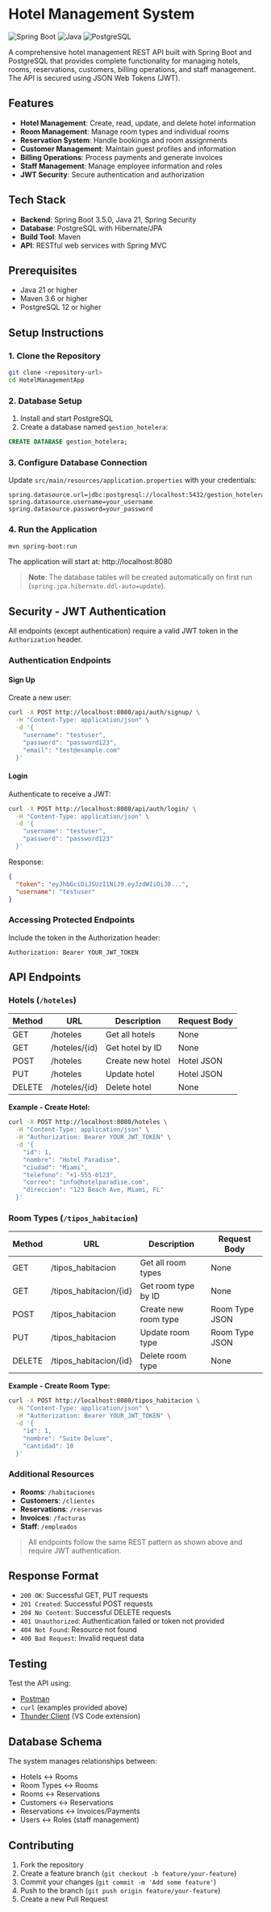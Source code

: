 # Hotel Management System

![Spring Boot](https://img.shields.io/badge/Spring_Boot-3.5.0-green)
![Java](https://img.shields.io/badge/Java-21-blue)
![PostgreSQL](https://img.shields.io/badge/PostgreSQL-12+-blue)

A comprehensive hotel management REST API built with Spring Boot and PostgreSQL that provides complete functionality for managing hotels, rooms, reservations, customers, billing operations, and staff management. The API is secured using JSON Web Tokens (JWT).

## Features

- **Hotel Management**: Create, read, update, and delete hotel information
- **Room Management**: Manage room types and individual rooms
- **Reservation System**: Handle bookings and room assignments
- **Customer Management**: Maintain guest profiles and information
- **Billing Operations**: Process payments and generate invoices
- **Staff Management**: Manage employee information and roles
- **JWT Security**: Secure authentication and authorization

## Tech Stack

- **Backend**: Spring Boot 3.5.0, Java 21, Spring Security
- **Database**: PostgreSQL with Hibernate/JPA
- **Build Tool**: Maven
- **API**: RESTful web services with Spring MVC

## Prerequisites

- Java 21 or higher
- Maven 3.6 or higher
- PostgreSQL 12 or higher

## Setup Instructions

### 1. Clone the Repository
```bash
git clone <repository-url>
cd HotelManagementApp
```

### 2. Database Setup
1. Install and start PostgreSQL
2. Create a database named `gestion_hotelera`:
```sql
CREATE DATABASE gestion_hotelera;
```

### 3. Configure Database Connection
Update `src/main/resources/application.properties` with your credentials:
```properties
spring.datasource.url=jdbc:postgresql://localhost:5432/gestion_hotelera
spring.datasource.username=your_username
spring.datasource.password=your_password
```

### 4. Run the Application
```bash
mvn spring-boot:run
```
The application will start at: http://localhost:8080

> **Note**: The database tables will be created automatically on first run (`spring.jpa.hibernate.ddl-auto=update`).

## Security - JWT Authentication

All endpoints (except authentication) require a valid JWT token in the `Authorization` header.

### Authentication Endpoints

#### Sign Up
Create a new user:
```bash
curl -X POST http://localhost:8080/api/auth/signup/ \
  -H "Content-Type: application/json" \
  -d '{
    "username": "testuser",
    "password": "password123",
    "email": "test@example.com"
  }'
```

#### Login
Authenticate to receive a JWT:
```bash
curl -X POST http://localhost:8080/api/auth/login/ \
  -H "Content-Type: application/json" \
  -d '{
    "username": "testuser",
    "password": "password123"
  }'
```

Response:
```json
{
  "token": "eyJhbGciOiJSUzI1NiJ9.eyJzdWIiOiJ0...",
  "username": "testuser"
}
```

### Accessing Protected Endpoints
Include the token in the Authorization header:
```
Authorization: Bearer YOUR_JWT_TOKEN
```

## API Endpoints

### Hotels (`/hoteles`)
| Method | URL             | Description         | Request Body |
|--------|-----------------|---------------------|--------------|
| GET    | /hoteles        | Get all hotels      | None         |
| GET    | /hoteles/{id}   | Get hotel by ID     | None         |
| POST   | /hoteles        | Create new hotel    | Hotel JSON   |
| PUT    | /hoteles        | Update hotel        | Hotel JSON   |
| DELETE | /hoteles/{id}   | Delete hotel        | None         |

**Example - Create Hotel:**
```bash
curl -X POST http://localhost:8080/hoteles \
  -H "Content-Type: application/json" \
  -H "Authorization: Bearer YOUR_JWT_TOKEN" \
  -d '{
    "id": 1,
    "nombre": "Hotel Paradise",
    "ciudad": "Miami",
    "telefono": "+1-555-0123",
    "correo": "info@hotelparadise.com",
    "direccion": "123 Beach Ave, Miami, FL"
  }'
```

### Room Types (`/tipos_habitacion`)
| Method | URL                     | Description             | Request Body     |
|--------|-------------------------|-------------------------|------------------|
| GET    | /tipos_habitacion       | Get all room types      | None             |
| GET    | /tipos_habitacion/{id}  | Get room type by ID     | None             |
| POST   | /tipos_habitacion       | Create new room type    | Room Type JSON   |
| PUT    | /tipos_habitacion       | Update room type        | Room Type JSON   |
| DELETE | /tipos_habitacion/{id}  | Delete room type        | None             |

**Example - Create Room Type:**
```bash
curl -X POST http://localhost:8080/tipos_habitacion \
  -H "Content-Type: application/json" \
  -H "Authorization: Bearer YOUR_JWT_TOKEN" \
  -d '{
    "id": 1,
    "nombre": "Suite Deluxe",
    "cantidad": 10
  }'
```

### Additional Resources
- **Rooms**: `/habitaciones`
- **Customers**: `/clientes`
- **Reservations**: `/reservas`
- **Invoices**: `/facturas`
- **Staff**: `/empleados`

> All endpoints follow the same REST pattern as shown above and require JWT authentication.

## Response Format
- `200 OK`: Successful GET, PUT requests
- `201 Created`: Successful POST requests
- `204 No Content`: Successful DELETE requests
- `401 Unauthorized`: Authentication failed or token not provided
- `404 Not Found`: Resource not found
- `400 Bad Request`: Invalid request data

## Testing
Test the API using:
- [Postman](https://www.postman.com/)
- `curl` (examples provided above)
- [Thunder Client](https://www.thunderclient.com/) (VS Code extension)

## Database Schema
The system manages relationships between:
- Hotels ↔ Rooms
- Room Types ↔ Rooms
- Rooms ↔ Reservations
- Customers ↔ Reservations
- Reservations ↔ Invoices/Payments
- Users ↔ Roles (staff management)

## Contributing
1. Fork the repository
2. Create a feature branch (`git checkout -b feature/your-feature`)
3. Commit your changes (`git commit -m 'Add some feature'`)
4. Push to the branch (`git push origin feature/your-feature`)
5. Create a new Pull Request